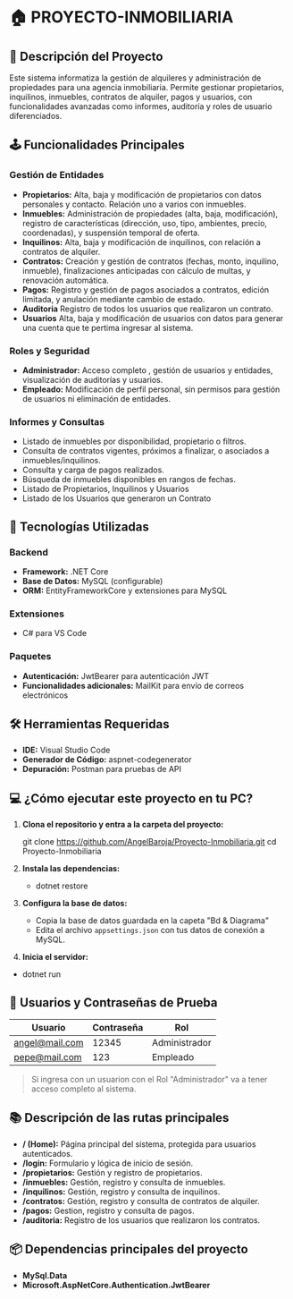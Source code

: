 # 🏠 PROYECTO-INMOBILIARIA

## 📄 Descripción del Proyecto

Este sistema informatiza la gestión de alquileres y administración de propiedades para una agencia inmobiliaria. Permite gestionar propietarios, inquilinos, inmuebles, contratos de alquiler, pagos y usuarios, con funcionalidades avanzadas como informes, auditoría y roles de usuario diferenciados.


## 🕹️ Funcionalidades Principales

### **Gestión de Entidades**
- **Propietarios:** Alta, baja y modificación de propietarios con datos personales y contacto. Relación uno a varios con inmuebles.
- **Inmuebles:** Administración de propiedades (alta, baja, modificación), registro de características (dirección, uso, tipo, ambientes, precio, coordenadas), y suspensión temporal de oferta.
- **Inquilinos:** Alta, baja y modificación de inquilinos, con relación a contratos de alquiler.
- **Contratos:** Creación y gestión de contratos (fechas, monto, inquilino, inmueble), finalizaciones anticipadas con cálculo de multas, y renovación automática.
- **Pagos:** Registro y gestión de pagos asociados a contratos, edición limitada, y anulación mediante cambio de estado.
- **Auditoria** Registro de todos los usuarios que realizaron un contrato.
- **Usuarios** Alta, baja y modificación de usuarios con datos para generar una cuenta que te pertima ingresar al sistema.

### **Roles y Seguridad**
- **Administrador:** Acceso completo , gestión de usuarios y entidades, visualización de auditorías y usuarios.
- **Empleado:** Modificación de perfil personal, sin permisos para gestión de usuarios ni eliminación de entidades.

### **Informes y Consultas**
- Listado de inmuebles por disponibilidad, propietario o filtros.
- Consulta de contratos vigentes, próximos a finalizar, o asociados a inmuebles/inquilinos.
- Consulta y carga de pagos realizados.
- Búsqueda de inmuebles disponibles en rangos de fechas.
- Listado de Propietarios, Inquilinos y Usuarios
- Listado de los Usuarios que generaron un Contrato 

## 🚀 Tecnologías Utilizadas

### **Backend**
- **Framework:** .NET Core
- **Base de Datos:** MySQL (configurable)
- **ORM:** EntityFrameworkCore y extensiones para MySQL

### **Extensiones**
- C# para VS Code

### **Paquetes**
- **Autenticación:** JwtBearer para autenticación JWT
- **Funcionalidades adicionales:** MailKit para envío de correos electrónicos

## 🛠️ Herramientas Requeridas

- **IDE:** Visual Studio Code
- **Generador de Código:** aspnet-codegenerator
- **Depuración:** Postman para pruebas de API

## 💻 ¿Cómo ejecutar este proyecto en tu PC?

1. **Clona el repositorio y entra a la carpeta del proyecto:**
   
   git clone https://github.com/AngelBaroja/Proyecto-Inmobiliaria.git
   cd Proyecto-Inmobiliaria 

2. **Instala las dependencias:**  
   - dotnet restore 

3. **Configura la base de datos:**
   - Copia la base de datos guardada en la capeta "Bd & Diagrama"
   - Edita el archivo `appsettings.json` con tus datos de conexión a MySQL.
     
4. **Inicia el servidor:** 
  - dotnet run


## 👤 Usuarios y Contraseñas de Prueba

| Usuario           | Contraseña | Rol          |
|-------------------|------------|--------------|
| 	angel@mail.com  | 12345      | Administrador|
| 	pepe@mail.com   | 123        | Empleado     |

> Si ingresa con un usuarion con el Rol "Administrador" va a tener acceso completo al sistema.

## 📚 Descripción de las rutas principales

- **/ (Home):** Página principal del sistema, protegida para usuarios autenticados.
- **/login:** Formulario y lógica de inicio de sesión.
- **/propietarios:** Gestión y registro de propietarios.
- **/inmuebles:** Gestión, registro y consulta de inmuebles.
- **/inquilinos:** Gestión, registro y consulta de inquilinos.
- **/contratos:** Gestión, registro y consulta de contratos de alquiler.
- **/pagos:** Gestion, registro y consulta de pagos.
- **/auditoria:** Registro de los usuarios que realizaron los contratos.


## 📦 Dependencias principales del proyecto

- **MySql.Data**
- **Microsoft.AspNetCore.Authentication.JwtBearer**





